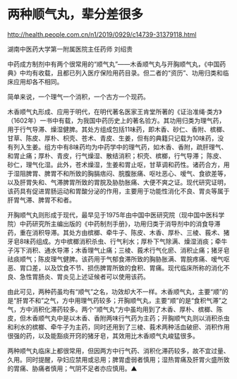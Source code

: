 # 两种顺气丸，辈分差很多

http://health.people.com.cn/n1/2019/0929/c14739-31379118.html

湖南中医药大学第一附属医院主任药师 刘绍贵

中药成方制剂中有两个很常用的“顺气丸”——木香顺气丸与开胸顺气丸，《中国药典》中均有收载，且都已列入医疗保险用药目录。但二者的“资历”、功用归类和临床应用却各不相同。

简单来说，一个理气一个消积，一个古方一个现药。

木香顺气丸形成、应用于明代，在明代著名医家王肯堂所著的《证治准绳·类方》（1602年）一书中有载，为我国中药历史上的著名验方。其功用归类为理气药，用于行气导滞、燥湿健脾。其处方组成包括11味药，即木香、砂仁、香附、槟榔、甘草、陈皮、厚朴、枳壳、苍术、青皮、生姜，但有的典籍只记载为10味药，没有列入生姜。组方中有8味药均为中药学中的理气药，如木香、香附，疏肝理气、和胃止痛；厚朴、青皮，行气燥湿、散结消积；枳壳、槟榔，行气导滞； 陈皮、砂仁，理气化湿。此外，苍术燥湿，生姜和胃止呕，甘草调和药性。诸药合方，用于湿阻脾胃、脾胃不和所致的胸膈痞闷、脘腹胀痛、呕吐恶心、嗳气、食欲差等，以及肝胃失和、气滞脾胃所致的胃脘及胁肋胀痛、大便不爽之证。现代研究证明，该药具有促进胃肠运动和胃酸分泌的作用，主要用于功能性消化不良、胃炎等属于肝胃气滞、脾胃不和者。

开胸顺气丸则形成于现代，最早见于1975年由中国中医研究院（现中国中医科学院）中药研究所主编出版的《中药制剂手册》，功用归类于消导剂中的消食导滞药，重在消积导滞。其处方由槟榔、牵牛子、陈皮、木香、厚朴、三棱、莪术、猪牙皂8味药组成。方中槟榔消积杀虫、行气利水；厚朴下气除满、燥湿消痰；牵牛子泻下消积、通水导滞；木香理气止痛；三棱、莪术行气化瘀、消积止痛；猪牙皂祛痰顺气；陈皮理气健脾。该药用于气郁食滞所致的胸胁胀满、胃脘疼痛、嗳气呕恶、胃口差，以及饮食不节、损伤脾胃所致的食积、胃痛。现代临床所称的消化不良、急性胃肠炎、胃炎见上述证候者可以使用该药。

由此可见，两种药虽均有“顺气”之名，功效却大不一样。木香顺气丸，主要“顺”的是“肝胃不和”之气，方中用理气药较多；开胸顺气丸，主要“顺”的是“食积气滞”之气，方中消积化滞药较多。两个“顺气丸”方中虽均用到了木香、厚朴、槟榔、陈皮，但木香顺气丸中是以木香、香附两味行气药为主药；开胸顺气丸则以消积杀虫和利水的槟榔、牵牛子为主药，同时还用到了三棱、莪术两种活血破瘀、消积作用很强的药，以及能豁痰开窍的猪牙皂，其效用比木香顺气丸峻猛很多。

两种顺气丸临床上都很常用，但因两方中行气药、消积化滞药较多，故不宜过量、久用。同时提醒，孕妇应禁用或忌用；脾胃虚弱者慎用；湿热胃痛及肝胃火盛所致的胃痛、胁痛者慎用；气阴不足者亦应慎用。▲

